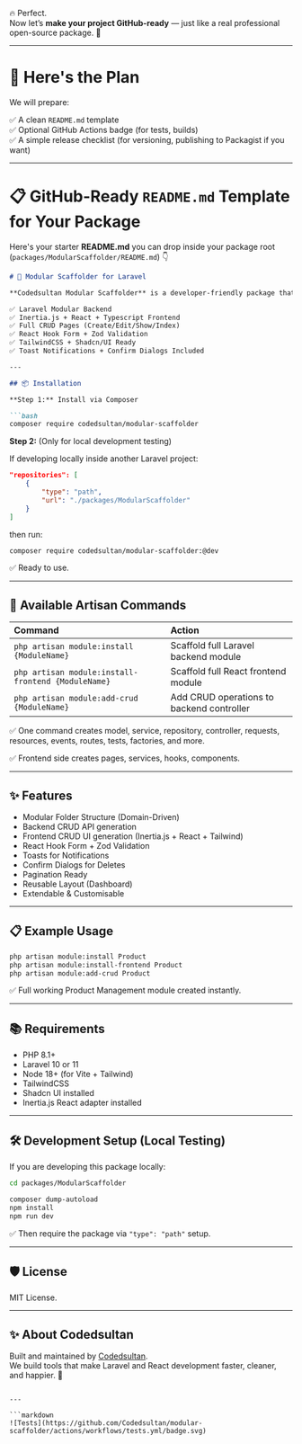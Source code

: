 🔥 Perfect.  
Now let’s **make your project GitHub-ready** — just like a real professional open-source package. 🚀

---

# 🎯 Here's the Plan

We will prepare:

✅ A clean `README.md` template  
✅ Optional GitHub Actions badge (for tests, builds)  
✅ A simple release checklist (for versioning, publishing to Packagist if you want)

---

# 📋 GitHub-Ready `README.md` Template for Your Package

Here's your starter **README.md** you can drop inside your package root (`packages/ModularScaffolder/README.md`) 👇

```markdown
# 🚀 Modular Scaffolder for Laravel

**Codedsultan Modular Scaffolder** is a developer-friendly package that helps you **generate full-stack modular CRUD systems** quickly.

✅ Laravel Modular Backend  
✅ Inertia.js + React + Typescript Frontend  
✅ Full CRUD Pages (Create/Edit/Show/Index)  
✅ React Hook Form + Zod Validation  
✅ TailwindCSS + Shadcn/UI Ready  
✅ Toast Notifications + Confirm Dialogs Included

---

## 📦 Installation

**Step 1:** Install via Composer

```bash
composer require codedsultan/modular-scaffolder
```

**Step 2:** (Only for local development testing)

If developing locally inside another Laravel project:

```json
"repositories": [
    {
        "type": "path",
        "url": "./packages/ModularScaffolder"
    }
]
```
then run:

```bash
composer require codedsultan/modular-scaffolder:@dev
```

✅ Ready to use.

---

## 🚀 Available Artisan Commands

| Command | Action |
|:--------|:-------|
| `php artisan module:install {ModuleName}` | Scaffold full Laravel backend module |
| `php artisan module:install-frontend {ModuleName}` | Scaffold full React frontend module |
| `php artisan module:add-crud {ModuleName}` | Add CRUD operations to backend controller |

✅ One command creates model, service, repository, controller, requests, resources, events, routes, tests, factories, and more.

✅ Frontend side creates pages, services, hooks, components.

---

## ✨ Features

- Modular Folder Structure (Domain-Driven)
- Backend CRUD API generation
- Frontend CRUD UI generation (Inertia.js + React + Tailwind)
- React Hook Form + Zod Validation
- Toasts for Notifications
- Confirm Dialogs for Deletes
- Pagination Ready
- Reusable Layout (Dashboard)
- Extendable & Customisable

---

## 📋 Example Usage

```bash
php artisan module:install Product
php artisan module:install-frontend Product
php artisan module:add-crud Product
```

✅ Full working Product Management module created instantly.

---

## 📚 Requirements

- PHP 8.1+
- Laravel 10 or 11
- Node 18+ (for Vite + Tailwind)
- TailwindCSS
- Shadcn UI installed
- Inertia.js React adapter installed

---

## 🛠 Development Setup (Local Testing)

If you are developing this package locally:

```bash
cd packages/ModularScaffolder

composer dump-autoload
npm install
npm run dev
```

✅ Then require the package via `"type": "path"` setup.

---

## 🛡️ License

MIT License.

---

## ✨ About Codedsultan

Built and maintained by [Codedsultan](https://github.com/Codedsultan).  
We build tools that make Laravel and React development faster, cleaner, and happier. 🚀
```

---

```markdown
![Tests](https://github.com/Codedsultan/modular-scaffolder/actions/workflows/tests.yml/badge.svg)
```


